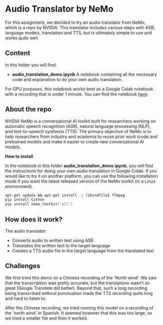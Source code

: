 # Audio Translator by NeMo

For this assignment, we decided to try an audio translator from NeMo, which is a repo by NVIDIA. This translator includes various steps with ASR, language models, translation and TTS, but is ultimately simple to use and works quite well.

## Content
In this folder you will find:
- **audio_translation_demo.ipynb** A notebook containing all the necessary code and explanation to do your own audio translation.

For GPU purposes, this notebook works best as a Google Colab notebook with a recording that is under 1 minute. You can find the notebook [here](https://colab.research.google.com/drive/1nSxiTzLYxA9_PPsEK9VU-JIW9orPkVQ1?usp=sharing). 

## About the repo

NVIDIA NeMo is a conversational AI toolkit built for researchers working on automatic speech recognition (ASR), natural language processing (NLP), and text-to-speech synthesis (TTS). The primary objective of NeMo is to help researchers from industry and academia to reuse prior work (code and pretrained models and make it easier to create new conversational AI models.

**How to install**

In the notebook in this folder **audio_translation_demo.ipynb**, you will find the instructions for doing your own audio translation in Google Colab.
If you would like to try it on another platform, you can use the following installation mode if you want the latest released version of the NeMo toolkit (in a Linux environment).

```sh
apt-get update && apt-get install -y libsndfile1 ffmpeg
pip install Cython
pip install nemo_toolkit['all']
```

## How does it work?
The audio translator:

*   Converts audio to written text using ASR
*   Translates the written text to the target language
*   Creates a TTS audio file in the target language from the translated text
  
## Challenges
We first tried this demo on a Chinese recording of the 'North wind'. We saw that the transcription was pretty accurate, but the translations wasn't so great (Google Translate did better). Beyond that, such a long recording being transcribed without punctuation made the TTS recording quite long and hard to listen to. 

After the Chinese recording, we tried running this model on a recording of the 'north wind' in Spanish. It seemed however that this was too large, so we tried a smaller file and then it worked. 

